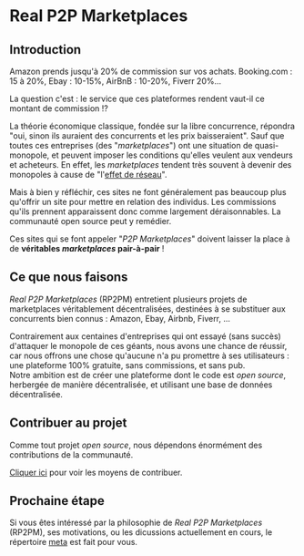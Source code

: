 # Real P2P Marketplaces

## Introduction
Amazon prends jusqu'à 20% de commission sur vos achats. Booking.com : 15 à 20%, Ebay : 10-15%, AirBnB : 10-20%, Fiverr 20%...  

La question c'est : le service que ces plateformes rendent vaut-il ce montant de commission !?  

La théorie économique classique, fondée sur la libre concurrence, répondra "oui, sinon ils auraient des concurrents et les prix baisseraient". 
Sauf que toutes ces entreprises (des "*marketplaces*") ont une situation de quasi-monopole, et peuvent imposer les conditions qu'elles veulent aux vendeurs et acheteurs. 
En effet, les *marketplaces* tendent très souvent à devenir des monopoles à cause de "l'[effet de réseau](https://fr.wikipedia.org/wiki/Effet_de_r%C3%A9seau)".  

Mais à bien y réfléchir, ces sites ne font généralement pas beaucoup plus qu'offrir un site pour mettre en relation des individus. 
Les commissions qu'ils prennent apparaissent donc comme largement déraisonnables. La communauté open source peut y remédier.  

Ces sites qui se font appeler "*P2P Marketplaces*" doivent laisser la place à de **véritables _marketplaces_ pair-à-pair** !  

## Ce que nous faisons
*Real P2P Marketplaces* (RP2PM) entretient plusieurs projets de marketplaces véritablement décentralisées, destinées à se substituer aux concurrents bien connus : Amazon, Ebay, Airbnb, Fiverr, ...  

Contrairement aux centaines d'entreprises qui ont essayé (sans succès) d'attaquer le monopole de ces géants, nous avons une chance de réussir, car nous offrons une chose qu'aucune n'a pu promettre à ses utilisateurs :
une plateforme 100% gratuite, sans commissions, et sans pub.  
Notre ambition est de créer une plateforme dont le code est *open source*, herbergée de manière décentralisée, et utilisant une base de données décentralisée.  

## Contribuer au projet
Comme tout projet *open source*, nous dépendons énormément des contributions de la communauté.  

[Cliquer ici](https://github.com/RealP2PMarketplaces/meta) pour voir les moyens de contribuer.  

## Prochaine étape
Si vous êtes intéressé par la philosophie de *Real P2P Marketplaces* (RP2PM), ses motivations, ou les dicussions actuellement en cours, le répertoire [meta](https://github.com/RealP2PMarketplaces/meta) est fait pour vous.  

